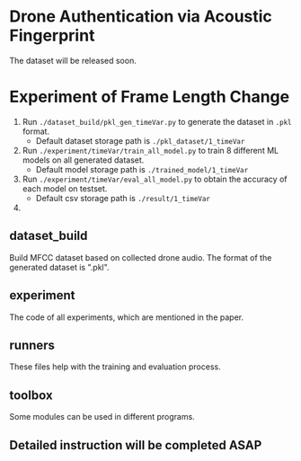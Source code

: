# Drone Authentication via Acoustic Fingerprint
The dataset will be released soon.
# Experiment of Frame Length Change
1. Run `./dataset_build/pkl_gen_timeVar.py` to generate the dataset in `.pkl` format.
   - Default dataset storage path is `./pkl_dataset/1_timeVar`
2. Run `./experiment/timeVar/train_all_model.py` to train 8 different ML models on all generated dataset.
   - Default model storage path is `./trained_model/1_timeVar`
3. Run `./experiment/timeVar/eval_all_model.py` to obtain the accuracy of each model on testset.
   - Default csv storage path is `./result/1_timeVar`
4. 
## dataset_build
Build MFCC dataset based on collected drone audio. The format of the generated dataset is ".pkl".
## experiment
The code of all experiments, which are mentioned in the paper.
## runners
These files help with the training and evaluation process.
## toolbox
Some modules can be used in different programs.
## Detailed instruction will be completed ASAP
